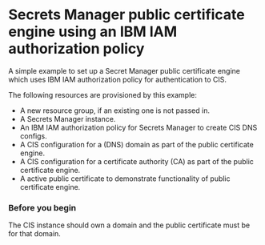 # Secrets Manager public certificate engine using an IBM IAM authorization policy

A simple example to set up a Secret Manager public certificate engine which uses IBM IAM authorization policy for authentication to CIS.

The following resources are provisioned by this example:

- A new resource group, if an existing one is not passed in.
- A Secrets Manager instance.
- An IBM IAM authorization policy for Secrets Manager to create CIS DNS configs.
- A CIS configuration for a (DNS) domain as part of the public certificate engine.
- A CIS configuration for a certificate authority (CA) as part of the public certificate engine.
- A active public certificate to demonstrate functionality of public certificate engine.

### Before you begin

The CIS instance should own a domain and the public certificate must be for that domain.
